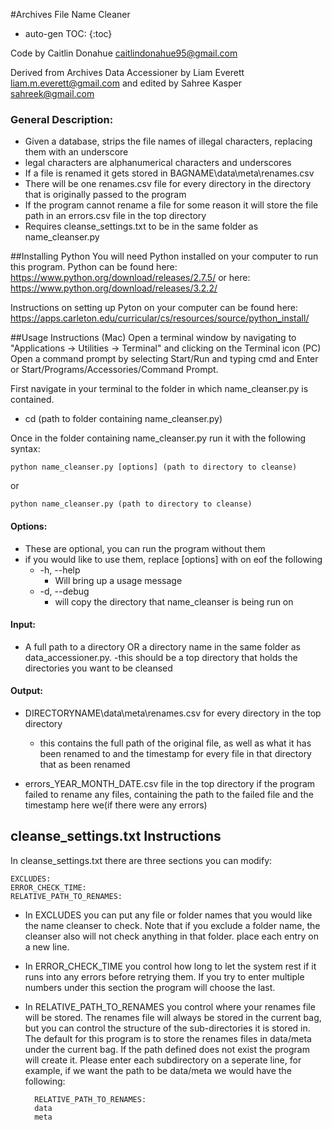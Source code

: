 #Archives File Name Cleaner

* auto-gen TOC:
{:toc}

Code by Caitlin Donahue caitlindonahue95@gmail.com

Derived from Archives Data Accessioner by Liam Everett liam.m.everett@gmail.com and edited by Sahree Kasper sahreek@gmail.com

### General Description:
- Given a database, strips the file names of illegal characters, replacing them with an underscore
- legal characters are alphanumerical characters and underscores
- If a file is renamed it gets stored in BAGNAME\data\meta\renames.csv 
- There will be one renames.csv file for every directory in the directory that is originally passed to the program
- If the program cannot rename a file for some reason it will store the file path in an errors.csv file in the top directory 
- Requires cleanse_settings.txt to be in the same folder as name_cleanser.py

##Installing Python
You will need Python installed on your computer to run this program.
Python can be found here: https://www.python.org/download/releases/2.7.5/
or here: https://www.python.org/download/releases/3.2.2/

Instructions on setting up Pyton on your computer can be found here: https://apps.carleton.edu/curricular/cs/resources/source/python_install/


##Usage Instructions
(Mac) Open a terminal window by navigating to "Applications -> Utilities -> Terminal" and clicking on the Terminal icon
(PC) Open a command prompt by selecting Start/Run and typing cmd and Enter or Start/Programs/Accessories/Command Prompt.

First navigate in your terminal to the folder in which name_cleanser.py is contained.
- cd (path to folder containing name_cleanser.py)

Once in the folder containing name_cleanser.py run it with the following syntax:

    python name_cleanser.py [options] (path to directory to cleanse)
    
or

    python name_cleanser.py (path to directory to cleanse)
    

#### Options:
- These are optional, you can run the program without them
- if you would like to use them, replace [options] with on eof the following
    - -h, --help
        - Will bring up a usage message
    - -d, --debug
        - will copy the directory that name_cleanser is being run on 

#### Input:
 - A full path to a directory OR a directory name in the same folder as data_accessioner.py. 
    -this should be a top directory that holds the directories you want to be cleansed


#### Output:
- DIRECTORYNAME\data\meta\renames.csv for every directory in the top directory
    - this contains the full path of the original file, as well as what it has been renamed to and the timestamp for every file in that directory that as been renamed
    
- errors_YEAR_MONTH_DATE.csv file in the top directory if the program failed to rename any files, containing the path to the failed file and the timestamp here we(if there were any errors)


cleanse_settings.txt Instructions
---------------------------------

In cleanse_settings.txt there are three sections you can modify:

    EXCLUDES:
    ERROR_CHECK_TIME:
    RELATIVE_PATH_TO_RENAMES:

- In EXCLUDES you can put any file or folder names that you would like the name cleanser to check. Note that if you exclude a folder name, the cleanser also will not check anything in that folder. place each entry on a new line.

- In ERROR_CHECK_TIME you control how long to let the system rest if it runs into any errors before retrying them. If you try to enter multiple numbers under this section the program will choose the last.

- In RELATIVE_PATH_TO_RENAMES you control where your renames file will be stored. The renames file will always be stored in the current bag, but you can control the structure of the sub-directories it is stored in. The default for this program is to store the renames files in data/meta under the current bag. If the path defined does not exist the program will create it. Please enter each subdirectory on a seperate line, for example, if we want the path to be data/meta we would have the following:

        RELATIVE_PATH_TO_RENAMES:
        data
        meta
